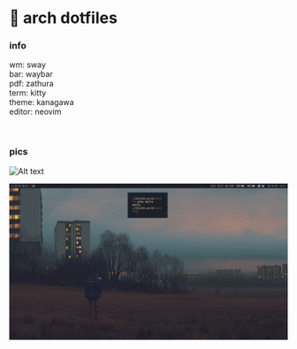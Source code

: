 # 🌿 arch dotfiles

### info
wm: sway </br>
bar: waybar </br>
pdf: zathura </br>
term: kitty </br>
theme: kanagawa </br>
editor: neovim </br>

</br>

### pics
![Alt text](./pics/workflow.png.png?raw=true)

![Alt text](./pics/neat.png?raw=true)
